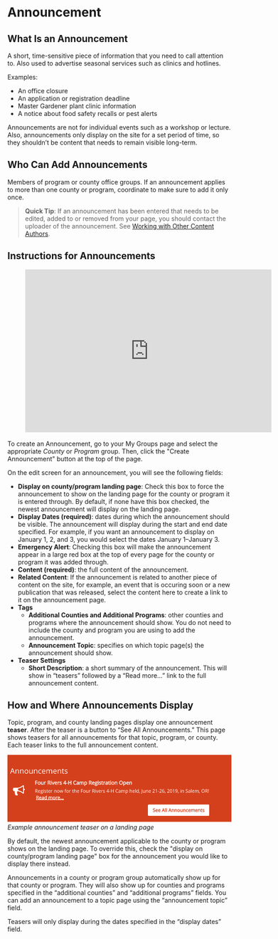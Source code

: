 # Announcement

## What Is an Announcement

A short, time-sensitive piece of information that you need to call attention to. Also used to advertise seasonal services such as clinics and hotlines.

Examples:

  - An office closure
  - An application or registration deadline
  - Master Gardener plant clinic information
  - A notice about food safety recalls or pest alerts

Announcements are not for individual events such as a workshop or lecture. Also, announcements only display on the site for a set period of time, so they shouldn’t be content that needs to remain visible long-term.

## Who Can Add Announcements

Members of program or county office groups. If an announcement applies to more than one county or program, coordinate to make sure to add it only once.

> **Quick Tip**: If an announcement has been entered that needs to be edited, added to or removed from your page, you should contact the uploader of the announcement. See [Working with Other Content Authors](../managing-content.md#working-with-other-content-authors).

## Instructions for Announcements

<figure class="video_container">
  <iframe id="kaltura_player" src="https://cdnapisec.kaltura.com/p/391241/sp/39124100/embedIframeJs/uiconf_id/22119142/partner_id/391241?iframeembed=true&playerId=kaltura_player&entry_id=1_z7ydk74m&flashvars[localizationCode]=en&amp;flashvars[leadWithHTML5]=true&amp;flashvars[sideBarContainer.plugin]=true&amp;flashvars[sideBarContainer.position]=left&amp;flashvars[sideBarContainer.clickToClose]=true&amp;flashvars[chapters.plugin]=true&amp;flashvars[chapters.layout]=vertical&amp;flashvars[chapters.thumbnailRotator]=false&amp;flashvars[streamSelector.plugin]=true&amp;flashvars[EmbedPlayer.SpinnerTarget]=videoHolder&amp;flashvars[dualScreen.plugin]=true&amp;&wid=0_9k79fno3" width="554" height="366" allowfullscreen webkitallowfullscreen mozAllowFullScreen allow="fullscreen*; encrypted-media*" frameborder="0" title="Kaltura Player"></iframe>
</figure>

To create an Announcement, go to your My Groups page and select the appropriate *County* or *Program* group. Then, click the "Create Announcement" button at the top of the page.

On the edit screen for an announcement, you will see the following fields:

  - **Display on county/program landing page**: Check this box to force the announcement to show on the landing page for the county or program it is entered through. By default, if none have this box checked, the newest announcement will display on the landing page.
  - **Display Dates (required)**: dates during which the announcement should be visible. The announcement will display during the start and end date specified. For example, if you want an announcement to display on January 1, 2, and 3, you would select the dates January 1–January 3.
  - **Emergency Alert**: Checking this box will make the announcement appear in a large red box at the top of every page for the county or program it was added through.
  - **Content (required)**: the full content of the announcement.
  - **Related Content**: If the announcement is related to another piece of content on the site, for example, an event that is occuring soon or a new publication that was released, select the content here to create a link to it on the announcement page.
  - **Tags**
    - **Additional Counties and Additional Programs**: other counties and programs where the announcement should show. You do not need to include the county and program you are using to add the announcement.
    - **Announcement Topic**: specifies on which topic page(s) the announcement should show.
  - **Teaser Settings**
    - **Short Description**: a short summary of the announcement. This will show in “teasers” followed by a “Read more…” link to the full announcement content.

## How and Where Announcements Display

Topic, program, and county landing pages display one announcement **teaser**. After the teaser is a button to “See All Announcements.” This page shows teasers for all announcements for that topic, program, or county. Each teaser links to the full announcement content.

![Announcement Teaser Screenshot](../images/announcement-teaser.png)
*Example announcement teaser on a landing page*

By default, the newest announcement applicable to the county or program shows on the landing page. To override this, check the "display on county/program landing page" box for the announcement you would like to display there instead.

Announcements in a county or program group automatically show up for that county or program. They will also show up for counties and programs specified in the “additional counties” and “additional programs” fields. You can add an announcement to a topic page using the “announcement topic” field.

Teasers will only display during the dates specified in the “display dates” field.
